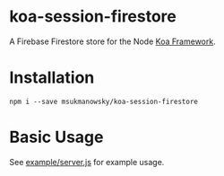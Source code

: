 # koa-session-firestore

A Firebase Firestore store for the Node [Koa Framework](https://koajs.com/).

# Installation

```
npm i --save msukmanowsky/koa-session-firestore
```

# Basic Usage

See [example/server.js](example/server.js) for example usage.
